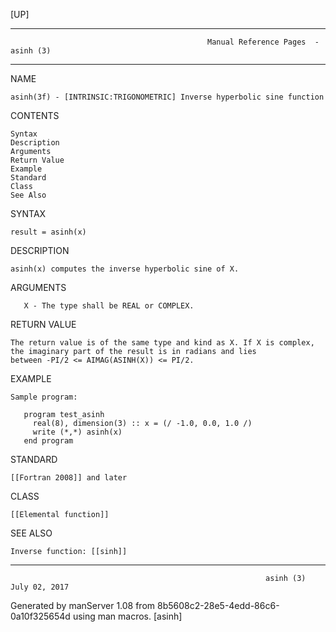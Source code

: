 [UP]

-----------------------------------------------------------------------------------------------------------------------------------
                                                Manual Reference Pages  - asinh (3)
-----------------------------------------------------------------------------------------------------------------------------------
                                                                 
NAME

    asinh(3f) - [INTRINSIC:TRIGONOMETRIC] Inverse hyperbolic sine function

CONTENTS

    Syntax
    Description
    Arguments
    Return Value
    Example
    Standard
    Class
    See Also

SYNTAX

    result = asinh(x)

DESCRIPTION

    asinh(x) computes the inverse hyperbolic sine of X.

ARGUMENTS

       X - The type shall be REAL or COMPLEX.

RETURN VALUE

    The return value is of the same type and kind as X. If X is complex, the imaginary part of the result is in radians and lies
    between -PI/2 <= AIMAG(ASINH(X)) <= PI/2.

EXAMPLE

    Sample program:

       program test_asinh
         real(8), dimension(3) :: x = (/ -1.0, 0.0, 1.0 /)
         write (*,*) asinh(x)
       end program



STANDARD

    [[Fortran 2008]] and later

CLASS

    [[Elemental function]]

SEE ALSO

    Inverse function: [[sinh]]

-----------------------------------------------------------------------------------------------------------------------------------

                                                             asinh (3)                                                July 02, 2017

Generated by manServer 1.08 from 8b5608c2-28e5-4edd-86c6-0a10f325654d using man macros.
                                                              [asinh]
